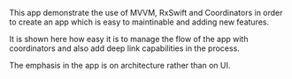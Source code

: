 This app demonstrate the use of MVVM, RxSwift and Coordinators in order to create an app which is easy to maintinable and adding new features.

It is shown here how easy it is to manage the flow of the app with coordinators and also add deep link capabilities in the process.

The emphasis in the app is on architecture rather than on UI.
